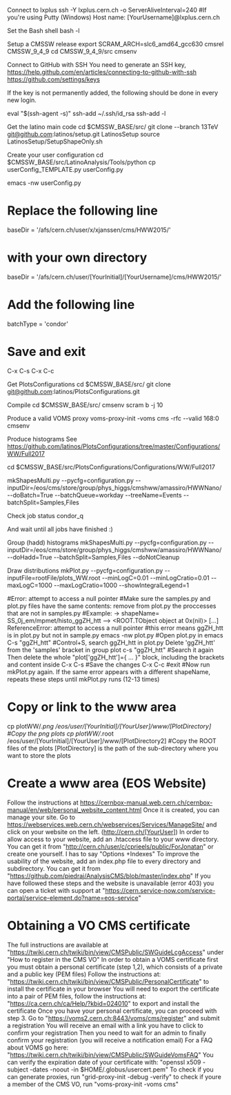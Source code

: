 
Connect to lxplus
ssh -Y lxplus.cern.ch -o ServerAliveInterval=240
#If you're using Putty (Windows)
Host name: [YourUsername]@lxplus.cern.ch

Set the Bash shell
bash -l


Setup a CMSSW release
export SCRAM_ARCH=slc6_amd64_gcc630
cmsrel CMSSW_9_4_9
cd CMSSW_9_4_9/src
cmsenv


Connect to GitHub with SSH
You need to generate an SSH key,
https://help.github.com/en/articles/connecting-to-github-with-ssh
https://github.com/settings/keys

If the key is not permanently added, the following should be done in every new login.

eval "$(ssh-agent -s)"
ssh-add ~/.ssh/id_rsa
ssh-add -l


Get the latino main code
cd $CMSSW_BASE/src/
git clone --branch 13TeV git@github.com:latinos/setup.git LatinosSetup
source LatinosSetup/SetupShapeOnly.sh


Create your user configuration
cd $CMSSW_BASE/src/LatinoAnalysis/Tools/python
cp userConfig_TEMPLATE.py userConfig.py

emacs -nw userConfig.py
# Replace the following line
baseDir = '/afs/cern.ch/user/x/xjanssen/cms/HWW2015/'
# with your own directory
baseDir = '/afs/cern.ch/user/[YourInitial]/[YourUsername]/cms/HWW2015/' 
# Add the following line
batchType = 'condor'
# Save and exit
C-x C-s
C-x C-c

Get PlotsConfigurations
cd $CMSSW_BASE/src/
git clone git@github.com:latinos/PlotsConfigurations.git


Compile
cd $CMSSW_BASE/src/
cmsenv
scram b -j 10


Produce a valid VOMS proxy
voms-proxy-init -voms cms -rfc --valid 168:0
cmsenv


Produce histograms
See https://github.com/latinos/PlotsConfigurations/tree/master/Configurations/WW/Full2017

cd $CMSSW_BASE/src/PlotsConfigurations/Configurations/WW/Full2017

mkShapesMulti.py --pycfg=configuration.py --inputDir=/eos/cms/store/group/phys_higgs/cmshww/amassiro/HWWNano/ --doBatch=True --batchQueue=workday --treeName=Events --batchSplit=Samples,Files


Check job status
condor_q

And wait until all jobs have finished :)


Group (hadd) histograms
mkShapesMulti.py --pycfg=configuration.py --inputDir=/eos/cms/store/group/phys_higgs/cmshww/amassiro/HWWNano/ --doHadd=True --batchSplit=Samples,Files --doNotCleanup


Draw distributions
mkPlot.py --pycfg=configuration.py --inputFile=rootFile/plots_WW.root --minLogC=0.01 --minLogCratio=0.01 --maxLogC=1000 --maxLogCratio=1000 --showIntegralLegend=1

#Error: attempt to access a null pointer
#Make sure the samples.py and plot.py files have the same contents: remove from plot.py the proccesses that are not in samples.py
#Example: 
-> shapeName= SS_0j_em/mpmet/histo_ggZH_htt
--> <ROOT.TObject object at 0x(nil)>
[...]
ReferenceError: attempt to access a null pointer
#this error means ggZH_htt is in plot.py but not in sample.py
emacs -nw plot.py  #Open plot.py in emacs
C-s "ggZH_htt"  #Control+S, search ggZH_htt in plot.py
Delete 'ggZH_htt' from the 'samples' bracket in group plot
c-s "ggZH_htt"  #Search it again
Then delete the whole "plot['ggZH_htt']={ ... }" block, including the brackets and content inside
C-x C-s  #Save the changes
C-x C-c  #exit 
#Now run mkPlot.py again. If the same error appears with a different shapeName, repeats these steps until mkPlot.py runs (12-13 times)

 # Copy or link to the www area

cp plotWW/*.png  /eos/user/[YourInitial]/[YourUser]/www/[PlotDirectory]  #Copy the png plots
cp plotWW/*.root  /eos/user/[YourInitial]/[YourUser]/www/[PlotDirectory2]  #Copy the ROOT files of the plots
[PlotDirectory] is the path of the sub-directory where you want to store the plots

 # Create a www area (EOS Website)

Follow the instructions at https://cernbox-manual.web.cern.ch/cernbox-manual/en/web/personal_website_content.html
Once it is created, you can manage your site. Go to https://webservices.web.cern.ch/webservices/Services/ManageSite/ and click on your website on the left. (http://cern.ch/[YourUser])
In order to allow access to your website, add an .htaccess file to your www directory. 
You can get it from "http://cern.ch/user/c/cprieels/public/ForJonatan" or create one yourself. I has to say "Options +Indexes"
To improve the usability of the website, add an index.php file to every directory and subdirectory.
You can get it from "https://github.com/piedraj/AnalysisCMS/blob/master/index.php"
If you have followed these steps and the website is unavailable (error 403) you can open a ticket with support at "https://cern.service-now.com/service-portal/service-element.do?name=eos-service"


 # Obtaining a VO CMS certificate

The full instructions are available at "https://twiki.cern.ch/twiki/bin/view/CMSPublic/SWGuideLcgAccess" under "How to register in the CMS VO"
In order to obtain a VOMS certificate first you must obtain a personal certificate (step 1,2), which consists of a private and a public key (PEM files)
Follow the instructions at: "https://twiki.cern.ch/twiki/bin/view/CMSPublic/PersonalCertificate" to install the certificate in your browser
You will need to export the certificate into a pair of PEM files, follow the instructions at: "https://ca.cern.ch/ca/Help/?kbid=024010" to export and install the certificate
Once you have your personal certificate, you can proceed with step 3. Go to "https://voms2.cern.ch:8443/voms/cms/register" and submit a registration
You will receive an email with a link you have to click to confirm your registration
Then you need to wait for an admin to finally confirm your registration (you will receive a notification email)
For a FAQ about VOMS go here: "https://twiki.cern.ch/twiki/bin/view/CMSPublic/SWGuideVomsFAQ"
You can verify the expiration date of your certificate with: "openssl x509  -subject -dates -noout  -in $HOME/.globus/usercert.pem"
To check if you can generate proxies, run "grid-proxy-init -debug -verify"
to check if youre a member of the CMS VO, run "voms-proxy-init -voms cms"
